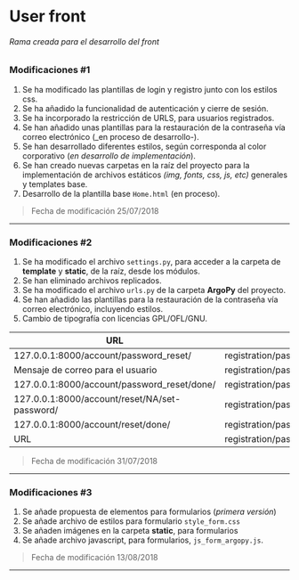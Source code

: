 # User front
###### Rama creada para el desarrollo del front

### Modificaciones #1

1.	Se ha modificado las plantillas de login y registro junto con los estilos css.
2.	Se ha añadido la funcionalidad de autenticación y cierre de sesión.
3.	Se ha incorporado la restricción de URLS, para usuarios registrados.
4.	Se han añadido unas plantillas para la restauración de la contraseña vía correo electrónico (_en proceso de desarrollo-).
5.	Se han desarrollado diferentes estilos, según corresponda al color corporativo (_en desarrollo de implementación_).
6.	Se han creado nuevas carpetas en la raíz del proyecto para la implementación de archivos estáticos _(img, fonts, css, js, etc)_ generales y templates base.
7.	 Desarrollo de la plantilla base `Home.html` (en proceso).

> Fecha de modificación 25/07/2018

--------------------------

### Modificaciones #2

1.	 Se ha modificado el archivo `settings.py`, para acceder a la carpeta de __template__ y __static__, de la raíz, desde los  módulos.
2.	 Se han eliminado archivos replicados.
3.	 Se ha modificado el archivo `urls.py` de la carpeta __ArgoPy__ del proyecto.
4.	Se han añadido las plantillas para la restauración de la contraseña vía correo electrónico, incluyendo estilos.
5.  Cambio de tipografía con licencias GPL/OFL/GNU.

URL  | Template
------------- | -------------
127.0.0.1:8000/account/password_reset/  | registration/password_reset_form.html
Mensaje de correo para el usuario  | registration/password_reset_email.html
127.0.0.1:8000/account/password_reset/done/  | registration/password_reset_done.html
127.0.0.1:8000/account/reset/NA/set-password/  | registration/password_reset_confirm.html
127.0.0.1:8000/account/reset/done/  | registration/password_reset_complete.html
URL  | registration/password_change_form.html


> Fecha de modificación 31/07/2018

--------------------------

### Modificaciones #3

1. Se añade propuesta de elementos para formularios (_primera versión_)
2. Se añade archivo de estilos para formulario `style_form.css`
3. Se añaden imágenes en la carpeta __static__, para formularios
4. Se añade archivo javascript, para formularios, `js_form_argopy.js`.


> Fecha de modificación 13/08/2018

--------------------------